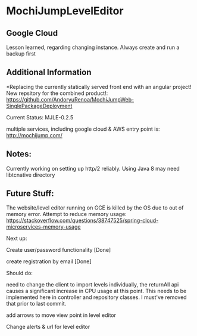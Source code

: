 # MochiJumpLevelEditor

## Google Cloud

Lesson learned, regarding changing instance. Always create and run a backup first


## Additional Information

*Replacing the currently statically served front end with an angular project! New repsitory for the combined product!: https://github.com/AndoryuRenoa/MochiJumpWeb-SinglePackageDeployment

Current Status: MJLE-0.2.5

multiple services, including google cloud & AWS entry point is: http://mochijump.com/

## Notes:

Currently working on setting up http/2 reliably. Using Java 8 may need libtcnative directory


## Future Stuff:
The website/level editor running on GCE is killed by the OS due to out of memory error. Attempt to reduce memory usage:
https://stackoverflow.com/questions/38747525/spring-cloud-microservices-memory-usage


Next up:

Create user/password functionality [Done]

create registration by email [Done]

Should do:

need to change the client to import levels individually, the returnAll api causes a significant increase in CPU usage at this point. This needs to be implemented here in controller and repository classes. I must've removed that prior to last commit.

add arrows to move view point in level editor

Change alerts & url for level editor
